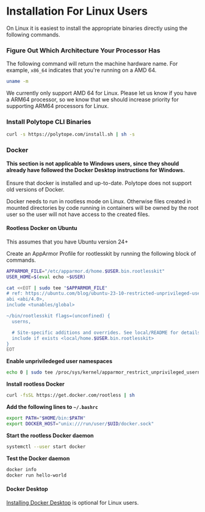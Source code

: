 # Installation For Linux Users

On Linux it is easiest to install the appropriate binaries directly using the following commands.&#x20;

### Figure Out Which Architecture Your Processor Has

The following command will return the machine hardware name. For example, `x86_64` indicates that you're running on a AMD 64.&#x20;

```bash
uname -m
```

We currently only support AMD 64 for Linux. Please let us know if you have a ARM64 processor, so we know that we should increase priority for supporting ARM64 processors for Linux.&#x20;

### Install Polytope CLI Binaries

```bash
curl -s https://polytope.com/install.sh | sh -s
```

### Docker&#x20;

**This section is not applicable to Windows users, since they should already have followed the Docker Desktop instructions for Windows.** \
\
Ensure that docker is installed and up-to-date. Polytope does not support old versions of Docker.&#x20;

Docker needs to run in rootless mode on Linux. Otherwise files created in mounted directories by code running in containers will be owned by the root user so the user will not have access to the created files.&#x20;

#### Rootless Docker on Ubuntu

This assumes that you have Ubuntu version 24+

Create an AppArmor Profile for rootlesskit by running the following block of commands.

```bash
APPARMOR_FILE="/etc/apparmor.d/home.$USER.bin.rootlesskit"
USER_HOME=$(eval echo ~$USER)

cat <<EOT | sudo tee "$APPARMOR_FILE"
# ref: https://ubuntu.com/blog/ubuntu-23-10-restricted-unprivileged-user-namespaces
abi <abi/4.0>,
include <tunables/global>

~/bin/rootlesskit flags=(unconfined) {
  userns,

  # Site-specific additions and overrides. See local/README for details.
  include if exists <local/home.$USER.bin.rootlesskit>
}
EOT
```

**Enable unpriviledeged user namespaces**

```bash
echo 0 | sudo tee /proc/sys/kernel/apparmor_restrict_unprivileged_userns
```

**Install rootless Docker**

```bash
curl -fsSL https://get.docker.com/rootless | sh
```

**Add the following lines to `~/.bashrc`**

```bash
export PATH="$HOME/bin:$PATH"
export DOCKER_HOST="unix:///run/user/$UID/docker.sock"
```

**Start the rootless Docker daemon**

```bash
systemctl --user start docker
```

**Test the Docker daemon**

```bash
docker info
docker run hello-world
```



#### **Docker Desktop**

[Installing Docker Desktop](https://docs.docker.com/desktop/install/linux-install/) is optional for Linux users.
